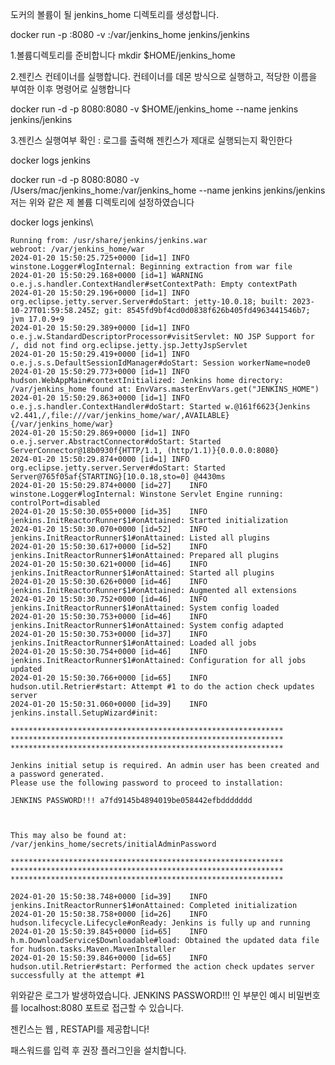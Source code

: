 도커의 볼륨이 될 jenkins_home 디렉토리를 생성합니다.

docker run -p <host-port>:8080 -v <host-volume>:/var/jenkins_home
jenkins/jenkins

1.볼륨디렉토리를 준비합니다
mkdir $HOME/jenkins_home

2.젠킨스 컨테이너를 실행합니다.
컨테이너를 데몬 방식으로 실행하고, 적당한 이름을 부여한 이후 명령어로 실행합니다

docker run -d -p 8080:8080 -v $HOME/jenkins_home --name jenkins jenkins/jenkins

3.젠킨스 실행여부 확인 : 로그를 출력해 젠킨스가 제대로 실행되는지 확인한다

docker logs jenkins

docker run -d -p 8080:8080 -v /Users/mac/jenkins_home:/var/jenkins_home --name jenkins jenkins/jenkins
저는 위와 같은 제 볼륨 디렉토리에 설정하였습니다

docker logs jenkins\\

```
Running from: /usr/share/jenkins/jenkins.war
webroot: /var/jenkins_home/war
2024-01-20 15:50:25.725+0000 [id=1]	INFO	winstone.Logger#logInternal: Beginning extraction from war file
2024-01-20 15:50:29.168+0000 [id=1]	WARNING	o.e.j.s.handler.ContextHandler#setContextPath: Empty contextPath
2024-01-20 15:50:29.196+0000 [id=1]	INFO	org.eclipse.jetty.server.Server#doStart: jetty-10.0.18; built: 2023-10-27T01:59:58.245Z; git: 8545fd9bf4cd0d0838f626b405fd4963441546b7; jvm 17.0.9+9
2024-01-20 15:50:29.389+0000 [id=1]	INFO	o.e.j.w.StandardDescriptorProcessor#visitServlet: NO JSP Support for /, did not find org.eclipse.jetty.jsp.JettyJspServlet
2024-01-20 15:50:29.419+0000 [id=1]	INFO	o.e.j.s.s.DefaultSessionIdManager#doStart: Session workerName=node0
2024-01-20 15:50:29.773+0000 [id=1]	INFO	hudson.WebAppMain#contextInitialized: Jenkins home directory: /var/jenkins_home found at: EnvVars.masterEnvVars.get("JENKINS_HOME")
2024-01-20 15:50:29.863+0000 [id=1]	INFO	o.e.j.s.handler.ContextHandler#doStart: Started w.@161f6623{Jenkins v2.441,/,file:///var/jenkins_home/war/,AVAILABLE}{/var/jenkins_home/war}
2024-01-20 15:50:29.869+0000 [id=1]	INFO	o.e.j.server.AbstractConnector#doStart: Started ServerConnector@18b0930f{HTTP/1.1, (http/1.1)}{0.0.0.0:8080}
2024-01-20 15:50:29.874+0000 [id=1]	INFO	org.eclipse.jetty.server.Server#doStart: Started Server@765f05af{STARTING}[10.0.18,sto=0] @4430ms
2024-01-20 15:50:29.874+0000 [id=27]	INFO	winstone.Logger#logInternal: Winstone Servlet Engine running: controlPort=disabled
2024-01-20 15:50:30.055+0000 [id=35]	INFO	jenkins.InitReactorRunner$1#onAttained: Started initialization
2024-01-20 15:50:30.070+0000 [id=52]	INFO	jenkins.InitReactorRunner$1#onAttained: Listed all plugins
2024-01-20 15:50:30.617+0000 [id=52]	INFO	jenkins.InitReactorRunner$1#onAttained: Prepared all plugins
2024-01-20 15:50:30.621+0000 [id=46]	INFO	jenkins.InitReactorRunner$1#onAttained: Started all plugins
2024-01-20 15:50:30.626+0000 [id=46]	INFO	jenkins.InitReactorRunner$1#onAttained: Augmented all extensions
2024-01-20 15:50:30.752+0000 [id=46]	INFO	jenkins.InitReactorRunner$1#onAttained: System config loaded
2024-01-20 15:50:30.753+0000 [id=46]	INFO	jenkins.InitReactorRunner$1#onAttained: System config adapted
2024-01-20 15:50:30.753+0000 [id=37]	INFO	jenkins.InitReactorRunner$1#onAttained: Loaded all jobs
2024-01-20 15:50:30.754+0000 [id=46]	INFO	jenkins.InitReactorRunner$1#onAttained: Configuration for all jobs updated
2024-01-20 15:50:30.766+0000 [id=65]	INFO	hudson.util.Retrier#start: Attempt #1 to do the action check updates server
2024-01-20 15:50:31.060+0000 [id=39]	INFO	jenkins.install.SetupWizard#init:

*************************************************************
*************************************************************
*************************************************************

Jenkins initial setup is required. An admin user has been created and a password generated.
Please use the following password to proceed to installation:

JENKINS PASSWORD!!! a7fd9145b4894019be058442efbddddddd



This may also be found at: /var/jenkins_home/secrets/initialAdminPassword

*************************************************************
*************************************************************
*************************************************************

2024-01-20 15:50:38.748+0000 [id=39]	INFO	jenkins.InitReactorRunner$1#onAttained: Completed initialization
2024-01-20 15:50:38.758+0000 [id=26]	INFO	hudson.lifecycle.Lifecycle#onReady: Jenkins is fully up and running
2024-01-20 15:50:39.845+0000 [id=65]	INFO	h.m.DownloadService$Downloadable#load: Obtained the updated data file for hudson.tasks.Maven.MavenInstaller
2024-01-20 15:50:39.846+0000 [id=65]	INFO	hudson.util.Retrier#start: Performed the action check updates server successfully at the attempt #1

```

위와같은 로그가 발생하였습니다.
JENKINS PASSWORD!!! 인 부분인 예시 비밀번호를 localhost:8080 포트로 접근할 수 있습니다.

젠킨스는 웹 , RESTAPI를 제공합니다!

패스워드를 입력 후 권장 플러그인을 설치합니다.
